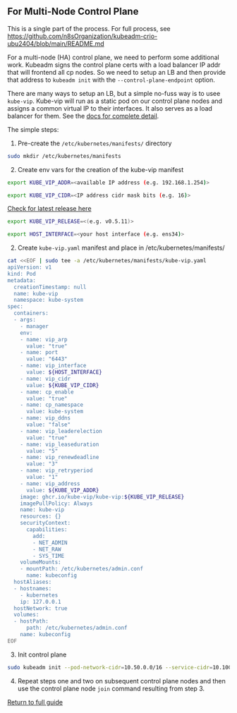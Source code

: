 ## For Multi-Node Control Plane

This is a single part of the process. For full process, see https://github.com/n8sOrganization/kubeadm-crio-ubu2404/blob/main/README.md

For a multi-node (HA) control plane, we need to perform some additional work. Kubeadm signs the control plane certs with a load balancer IP addr that will frontend all cp nodes. So we need to setup an LB and then provide that address to `kubeadm init` with the `--control-plane-endpoint` option.

There are many ways to setup an LB, but a simple no-fuss way is to usee `kube-vip`. Kube-vip will run as a static pod on our control plane nodes and assigns a common virtual IP to their interfaces. It also serves as a load balancer for them. See the [docs for complete detail](https://github.com/kube-vip/kube-vip).

The simple steps:

1. Pre-create the `/etc/kubernetes/manifests/` directory

```bash
sudo mkdir /etc/kubernetes/manifests
```

2. Create env vars for the creation of the kube-vip manifest

```bash
export KUBE_VIP_ADDR=<available IP address (e.g. 192.168.1.254)>
```

```bash
export KUBE_VIP_CIDR=<IP address cidr mask bits (e.g. 16)>
```

[Check for latest release here](https://github.com/kube-vip/kube-vip/releases)
```bash
export KUBE_VIP_RELEASE=<(e.g. v0.5.11)>
```

```bash
export HOST_INTERFACE=<your host interface (e.g. ens34)>
```

2. Create `kube-vip.yaml` manifest and place in /etc/kubernetes/manifests/

```bash
cat <<EOF | sudo tee -a /etc/kubernetes/manifests/kube-vip.yaml
apiVersion: v1
kind: Pod
metadata:
  creationTimestamp: null
  name: kube-vip
  namespace: kube-system
spec:
  containers:
  - args:
    - manager
    env:
    - name: vip_arp
      value: "true"
    - name: port
      value: "6443"
    - name: vip_interface
      value: ${HOST_INTERFACE}
    - name: vip_cidr
      value: ${KUBE_VIP_CIDR}
    - name: cp_enable
      value: "true"
    - name: cp_namespace
      value: kube-system
    - name: vip_ddns
      value: "false"
    - name: vip_leaderelection
      value: "true"
    - name: vip_leaseduration
      value: "5"
    - name: vip_renewdeadline
      value: "3"
    - name: vip_retryperiod
      value: "1"
    - name: vip_address
      value: ${KUBE_VIP_ADDR}
    image: ghcr.io/kube-vip/kube-vip:${KUBE_VIP_RELEASE}
    imagePullPolicy: Always
    name: kube-vip
    resources: {}
    securityContext:
      capabilities:
        add:
        - NET_ADMIN
        - NET_RAW
        - SYS_TIME
    volumeMounts:
    - mountPath: /etc/kubernetes/admin.conf
      name: kubeconfig
  hostAliases:
  - hostnames:
    - kubernetes
    ip: 127.0.0.1
  hostNetwork: true
  volumes:
  - hostPath:
      path: /etc/kubernetes/admin.conf
    name: kubeconfig
EOF
```
 
 3. Init control plane

```bash
sudo kubeadm init --pod-network-cidr=10.50.0.0/16 --service-cidr=10.100.0.0/16  --cri-socket='unix:///var/run/crio/crio.sock' --control-plane-endpoint $KUBE_VIP_ADDR --upload-certs
```

4. Repeat steps one and two on subsequent control plane nodes and then use the control plane node `join` command resulting from step 3.

[Return to full guide](https://github.com/n8sOrganization/kubeadm-crio-ubu2404/blob/main/README.md#init-control-plane)
 
